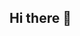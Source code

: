 ## Hi there 👋

<!--
**JAM330/JAM330** is a ✨ _special_ ✨ repository because its `README.md` (this file) appears on your GitHub profile.

Here are some ideas to get you started:

###- 🔭 I’m currently working on ...
  I am currently a Freshman student at University of Texas Rio Grande Valley. Working on a Computer Science degree 
###- 🌱 I’m currently learning ...
  Learning about Computer Science the computing language such as Python 
- 👯 I’m looking to collaborate on ...
- 🤔 I’m looking for help with ...
  Understandin Computing Language more and becoming a game designer 
- 💬 Ask me about ...
- 📫 How to reach me: ...
- 😄 Pronouns: ...
- ⚡ Fun fact: ...
-->
